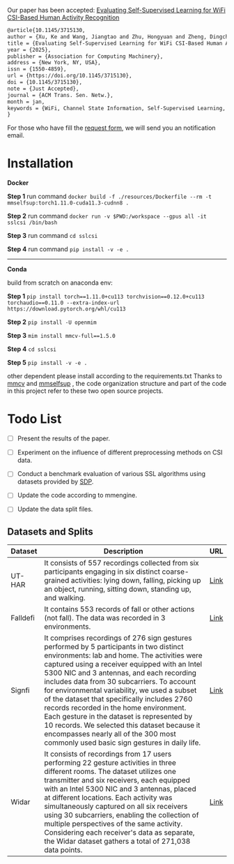 Our paper has been accepted: [Evaluating Self-Supervised Learning for WiFi CSI-Based Human Activity Recognition](https://dl.acm.org/doi/10.1145/3715130)
```latex
@article{10.1145/3715130,
author = {Xu, Ke and Wang, Jiangtao and Zhu, Hongyuan and Zheng, Dingchang},
title = {Evaluating Self-Supervised Learning for WiFi CSI-Based Human Activity Recognition},
year = {2025},
publisher = {Association for Computing Machinery},
address = {New York, NY, USA},
issn = {1550-4859},
url = {https://doi.org/10.1145/3715130},
doi = {10.1145/3715130},
note = {Just Accepted},
journal = {ACM Trans. Sen. Netw.},
month = jan,
keywords = {WiFi, Channel State Information, Self-Supervised Learning, Human Activity Recognition}
}
```
For those who have fill the [request form](https://docs.google.com/forms/d/e/1FAIpQLScgXk6Ok33BL4S49cVRtQ-65mZu1Q1qZHgqFvtNEmCUBCfniA/viewform?usp=sf_link), we will send you an notification email.

# Installation
**Docker**

**Step 1** run command
`docker build -f ./resources/Dockerfile --rm -t mmselfsup:torch1.11.0-cuda11.3-cudnn8 .`  

**Step 2** run command 
`docker run -v $PWD:/workspace --gpus all -it sslcsi /bin/bash`  

**Step 3** run command
`cd sslcsi`

**Step 4** run command
`pip install -v -e .`

---

**Conda** 

build from scratch on anaconda env:

**Step 1** 
`pip install torch==1.11.0+cu113 torchvision==0.12.0+cu113 torchaudio==0.11.0 --extra-index-url https://download.pytorch.org/whl/cu113`

**Step 2** 
`pip install -U openmim`

**Step 3** 
`mim install mmcv-full==1.5.0`

**Step 4** 
`cd sslcsi`

**Step 5** 
`pip install -v -e .`

other dependent please install according to the requirements.txt
Thanks to [mmcv](https://github.com/open-mmlab/mmcv/tree/1.x) and  [mmselfsup](https://mmselfsup.readthedocs.io/en/0.x/) , the code organization structure and part of the code in this project refer to these two open source projects.


# Todo List
- [ ] Present the results of the paper.
- [ ] Experiment on the influence of different preprocessing methods on CSI data.
- [ ] Conduct a benchmark evaluation of various SSL algorithms using datasets provided by [SDP](http://www.sdp8.org/).
- [ ] Update the code according to mmengine.
- [ ] Update the data split files.


## Datasets and Splits

| Dataset | Description | URL |
| ----- | ----------- | ---- |
| UT-HAR | It consists of 557 recordings collected from six participants engaging in six distinct coarse-grained activities: lying down, falling, picking up an object, running, sitting down, standing up, and walking. | [Link](https://github.com/ermongroup/Wifi_Activity_Recognition) |
| Falldefi | It contains 553 records of fall or other actions (not fall). The data was recorded in 3 environments.| [Link](https://github.com/dmsp123/FallDeFi) |
| Signfi | It comprises recordings of 276 sign gestures performed by 5 participants in two distinct environments: lab and home. The activities were captured using a receiver equipped with an Intel 5300 NIC and 3 antennas, and each recording includes data from 30 subcarriers.  To account for environmental variability, we used a subset of the dataset that specifically includes 2760 records recorded in the home environment.  Each gesture in the dataset is represented by 10 records. We selected this dataset because it encompasses nearly all of the 300 most commonly used basic sign gestures in daily life. | [Link](https://yongsen.github.io/SignFi/) |
| Widar | It consists of recordings from 17 users performing 22 gesture activities in three different rooms. The dataset utilizes one transmitter and six receivers, each equipped with an Intel 5300 NIC and 3 antennas, placed at different locations. Each activity was simultaneously captured on all six receivers using 30 subcarriers, enabling the collection of multiple perspectives of the same activity. Considering each receiver's data as separate, the Widar dataset gathers a total of 271,038 data points. | [Link](http://tns.thss.tsinghua.edu.cn/widar3.0/) |




